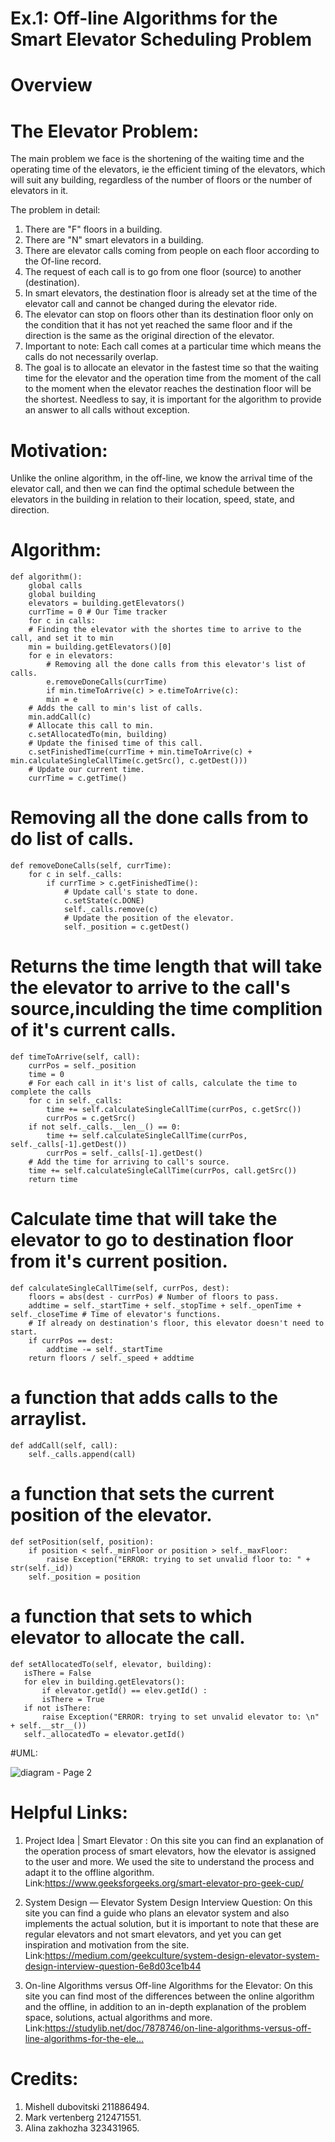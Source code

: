 # Ex.1: Off-line Algorithms for the Smart Elevator Scheduling Problem

# Overview

# The Elevator Problem:

The main problem we face is the shortening of the waiting time and the operating time of the elevators, ie the efficient timing of the elevators, which will suit any building, regardless of the number of floors or the number of elevators in it.

The problem in detail:
1. There are "F" floors in a building.
2. There are "N" smart elevators in a building.
3. There are elevator calls coming from people on each floor according to the Of-line record. 
4. The request of each call is to go from one floor (source) to another (destination).
5. In smart elevators, the destination floor is already set at the time of the elevator call and cannot be changed during the elevator ride.
6. The elevator can stop on floors other than its destination floor only on the condition that it has not yet reached the same floor and if the direction is the same as the original direction of the elevator.
7. Important to note: Each call comes at a particular time which means the calls do not necessarily overlap.
8. The goal is to allocate an elevator in the fastest time so that the waiting time for the elevator and the operation time from the moment of the call to the moment when the elevator reaches the destination floor will be the shortest. Needless to say, it is important for the algorithm to provide an answer to all calls without exception.



# Motivation:

Unlike the online algorithm, in the off-line, we know the arrival time of the elevator call, and then we can find the optimal schedule between the elevators in the building in relation to their location, speed, state, and direction.


# Algorithm:

	def algorithm():
	    global calls
	    global building
	    elevators = building.getElevators()
	    currTime = 0 # Our Time tracker
	    for c in calls:
		# Finding the elevator with the shortes time to arrive to the call, and set it to min
		min = building.getElevators()[0]
		for e in elevators:
		    # Removing all the done calls from this elevator's list of calls.
		    e.removeDoneCalls(currTime)
		    if min.timeToArrive(c) > e.timeToArrive(c):
			min = e
		# Adds the call to min's list of calls.
		min.addCall(c)
		# Allocate this call to min.
		c.setAllocatedTo(min, building)
		# Update the finised time of this call.
		c.setFinishedTime(currTime + min.timeToArrive(c) + min.calculateSingleCallTime(c.getSrc(), c.getDest()))
		# Update our current time.
		currTime = c.getTime()


# Removing all the done calls from to do list of calls.
    def removeDoneCalls(self, currTime):
        for c in self._calls:
            if currTime > c.getFinishedTime():
                # Update call's state to done.
                c.setState(c.DONE)
                self._calls.remove(c)
                # Update the position of the elevator.
                self._position = c.getDest()


# Returns the time length that will take the elevator to arrive to the call's source,inculding the time complition of it's current calls.
    def timeToArrive(self, call):
        currPos = self._position
        time = 0
        # For each call in it's list of calls, calculate the time to complete the calls
        for c in self._calls:
            time += self.calculateSingleCallTime(currPos, c.getSrc())
            currPos = c.getSrc()
        if not self._calls.__len__() == 0:
            time += self.calculateSingleCallTime(currPos, self._calls[-1].getDest())
            currPos = self._calls[-1].getDest()
        # Add the time for arriving to call's source.
        time += self.calculateSingleCallTime(currPos, call.getSrc())
        return time


# Calculate time that will take the elevator to go to destination floor from it's current position.
    def calculateSingleCallTime(self, currPos, dest):
        floors = abs(dest - currPos) # Number of floors to pass.
        addtime = self._startTime + self._stopTime + self._openTime + self._closeTime # Time of elevator's functions.
        # If already on destination's floor, this elevator doesn't need to start.
        if currPos == dest:  
            addtime -= self._startTime
        return floors / self._speed + addtime


# a function that adds calls to the arraylist.
    def addCall(self, call):
        self._calls.append(call)



   # a function that sets the current position of the elevator.
    def setPosition(self, position):
        if position < self._minFloor or position > self._maxFloor:
            raise Exception("ERROR: trying to set unvalid floor to: " + str(self._id))
        self._position = position
	
	
# a function that sets to which elevator to allocate the call.
	def setAllocatedTo(self, elevator, building):
	   isThere = False
	   for elev in building.getElevators():
	       if elevator.getId() == elev.getId() :
		   isThere = True
	   if not isThere:
	       raise Exception("ERROR: trying to set unvalid elevator to: \n" + self.__str__())
	   self._allocatedTo = elevator.getId()

 #UML:

 ![diagram - Page 2](https://user-images.githubusercontent.com/93255163/142493956-c22bcf12-fdf7-48df-804c-16a953190511.png)

# Helpful Links:

1. Project Idea | Smart Elevator : On this site you can find an explanation of the operation process of smart elevators, how the elevator is assigned to the user and more. We used the site to understand the process and adapt it to the offline algorithm.
Link:https://www.geeksforgeeks.org/smart-elevator-pro-geek-cup/

2. System Design — Elevator System Design Interview Question: On this site you can find a guide who plans an elevator system and also implements the actual solution, but it is important to note that these are regular elevators and not smart elevators, and yet you can get inspiration and motivation from the site.
Link:https://medium.com/geekculture/system-design-elevator-system-design-interview-question-6e8d03ce1b44


3. On-line Algorithms versus Off-line Algorithms for the Elevator: On this site you can find most of the differences between the online algorithm and the offline, in addition to an in-depth explanation of the problem space, solutions, actual algorithms and more.
Link:https://studylib.net/doc/7878746/on-line-algorithms-versus-off-line-algorithms-for-the-ele…


# Credits:
1. Mishell dubovitski 211886494.
2. Mark vertenberg 212471551.
3. Alina zakhozha 323431965.
